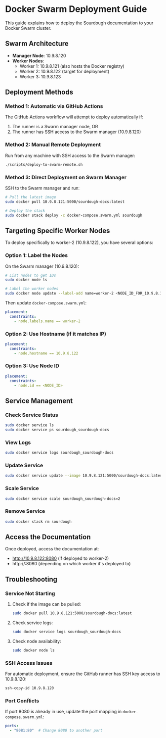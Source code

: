 # Docker Swarm Deployment Guide

This guide explains how to deploy the Sourdough documentation to your Docker Swarm cluster.

## Swarm Architecture

- **Manager Node**: 10.9.8.120
- **Worker Nodes**: 
  - Worker 1: 10.9.8.121 (also hosts the Docker registry)
  - Worker 2: 10.9.8.122 (target for deployment)
  - Worker 3: 10.9.8.123

## Deployment Methods

### Method 1: Automatic via GitHub Actions
The GitHub Actions workflow will attempt to deploy automatically if:
1. The runner is a Swarm manager node, OR
2. The runner has SSH access to the Swarm manager (10.9.8.120)

### Method 2: Manual Remote Deployment
Run from any machine with SSH access to the Swarm manager:
```bash
./scripts/deploy-to-swarm-remote.sh
```

### Method 3: Direct Deployment on Swarm Manager
SSH to the Swarm manager and run:
```bash
# Pull the latest image
sudo docker pull 10.9.8.121:5000/sourdough-docs:latest

# Deploy the stack
sudo docker stack deploy -c docker-compose.swarm.yml sourdough
```

## Targeting Specific Worker Nodes

To deploy specifically to worker-2 (10.9.8.122), you have several options:

### Option 1: Label the Nodes
On the Swarm manager (10.9.8.120):
```bash
# List nodes to get IDs
sudo docker node ls

# Label the worker nodes
sudo docker node update --label-add name=worker-2 <NODE_ID_FOR_10.9.8.122>
```

Then update `docker-compose.swarm.yml`:
```yaml
placement:
  constraints:
    - node.labels.name == worker-2
```

### Option 2: Use Hostname (if it matches IP)
```yaml
placement:
  constraints:
    - node.hostname == 10.9.8.122
```

### Option 3: Use Node ID
```yaml
placement:
  constraints:
    - node.id == <NODE_ID>
```

## Service Management

### Check Service Status
```bash
sudo docker service ls
sudo docker service ps sourdough_sourdough-docs
```

### View Logs
```bash
sudo docker service logs sourdough_sourdough-docs
```

### Update Service
```bash
sudo docker service update --image 10.9.8.121:5000/sourdough-docs:latest sourdough_sourdough-docs
```

### Scale Service
```bash
sudo docker service scale sourdough_sourdough-docs=2
```

### Remove Service
```bash
sudo docker stack rm sourdough
```

## Access the Documentation

Once deployed, access the documentation at:
- http://10.9.8.122:8080 (if deployed to worker-2)
- http://<worker-ip>:8080 (depending on which worker it's deployed to)

## Troubleshooting

### Service Not Starting
1. Check if the image can be pulled:
   ```bash
   sudo docker pull 10.9.8.121:5000/sourdough-docs:latest
   ```

2. Check service logs:
   ```bash
   sudo docker service logs sourdough_sourdough-docs
   ```

3. Check node availability:
   ```bash
   sudo docker node ls
   ```

### SSH Access Issues
For automatic deployment, ensure the GitHub runner has SSH key access to 10.9.8.120:
```bash
ssh-copy-id 10.9.8.120
```

### Port Conflicts
If port 8080 is already in use, update the port mapping in `docker-compose.swarm.yml`:
```yaml
ports:
  - "8081:80"  # Change 8080 to another port
```